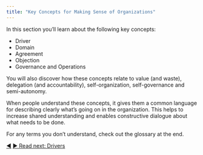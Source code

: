 ```yaml
---
title: "Key Concepts for Making Sense of Organizations"
---
```



In this section you’ll learn about the following key concepts:

- Driver
- Domain
- Agreement
- Objection
- Governance and Operations

You will also discover how these concepts relate to value (and waste), delegation (and accountability), self-organization, self-governance and semi-autonomy.

When people understand these concepts, it gives them a common language for describing clearly what’s going on in the organization. This helps to increase shared understanding and enables constructive dialogue about what needs to be done.

For any terms you don’t understand, check out the glossary at the end.


<div class="bottom-nav">
<a href="principles.html" title="Back to: The Seven Principles">◀</a> <a href="driver.html" title="">▶ Read next: Drivers</a>
</div>


<script type="text/javascript">
Mousetrap.bind('g n', function() {
    window.location.href = 'driver.html';
    return false;
});
</script>

